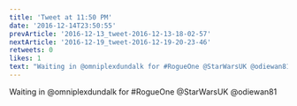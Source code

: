 ```yaml
---
title: 'Tweet at 11:50 PM'
date: '2016-12-14T23:50:55'
prevArticle: '2016-12-13_tweet-2016-12-13-18-02-57'
nextArticle: '2016-12-19_tweet-2016-12-19-20-23-46'
retweets: 0
likes: 1
text: "Waiting in @omniplexdundalk for #RogueOne @StarWarsUK @odiewan81"
---
```

Waiting in @omniplexdundalk for #RogueOne @StarWarsUK @odiewan81